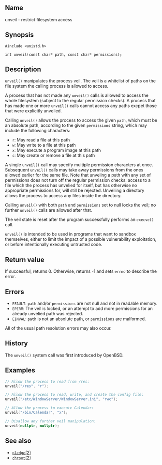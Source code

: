 ## Name

unveil - restrict filesystem access

## Synopsis

```**c++
#include <unistd.h>

int unveil(const char* path, const char* permissions);
```

## Description

`unveil()` manipulates the process veil. The veil is a whitelist of paths on
the file system the calling process is allowed to access.

A process that has not made any `unveil()` calls is allowed to access the whole
filesystem (subject to the regular permission checks). A process that has made
one or more `unveil()` calls cannot access any paths excpet those that were
explicitly unveiled.

Calling `unveil()` allows the process to access the given `path`, which must be
an absolute path, according to the given `permissions` string, which may
include the following characters:

* `r`: May read a file at this path
* `w`: May write to a file at this path
* `x`: May execute a program image at this path
* `c`: May create or remove a file at this path

A single `unveil()` call may specify multiple permission characters at once.
Subsequent `unveil()` calls may take away permissions from the ones allowed
earlier for the same file. Note that unveilng a path with any set of
permissions does not turn off the regular permission checks: access to a file
which the process has unvelied for itself, but has otherwise no appropriate
permissions for, will still be rejected. Unveiling a directory allows the
process to access any files inside the directory.

Calling `unveil()` with both `path` and `permissions` set to null locks the
veil; no further `unveil()` calls are allowed after that.

The veil state is reset after the program successfully performs an `execve()`
call.

`unveil()` is intended to be used in programs that want to sandbox themselves,
either to limit the impact of a possible vulnerability exploitation, or before
intentionally executing untrusted code.

## Return value

If successful, returns 0. Otherwise, returns -1 and sets `errno` to describe
the error.

## Errors

* `EFAULT`: `path` and/or `permissions` are not null and not in readable
  memory.
* `EPERM`: The veil is locked, or an attempt to add more permissions for an
  already unvelied path was rejected.
* `EINVAL`: `path` is not an absolute path, or `permissions` are malformed.

All of the usual path resolution errors may also occur.

## History

The `unveil()` system call was first introduced by OpenBSD.

## Examples

```c++
// Allow the process to read from /res:
unveil("/res", "r");

// Allow the process to read, write, and create the config file:
unveil("/etc/WindowServer/WindowServer.ini", "rwc");

// Allow the process to execute Calendar:
unveil("/bin/Calendar", "x");

// Disallow any further veil manipulation:
unveil(nullptr, nullptr);
```

## See also

* [`pledge`(2)](pledge.md)
* [`chroot`(2)](chroot.md)
